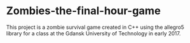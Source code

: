 # Zombies-the-final-hour-game
This project is a zombie survival game created in C++ using the allegro5 library for a class at the Gdansk University of Technology in early 2017.
